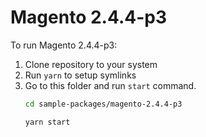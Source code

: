 # Magento 2.4.4-p3

To run Magento 2.4.4-p3:

1. Clone repository to your system
2. Run `yarn` to setup symlinks
3. Go to this folder and run `start` command.
    ```bash
    cd sample-packages/magento-2.4.4-p3

    yarn start
    ```